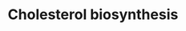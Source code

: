---
annotations:
- id: PW:0000454
  parent: classic metabolic pathway
  type: Pathway Ontology
  value: cholesterol biosynthetic pathway
authors:
- M.Lieberman
- MaintBot
- N.Mantei
- Thomas
- Christine Chichester
- Egonw
- Irenemolina
- DeSl
- Eweitz
description: 'Cholesterol is a waxy steroid metabolite found in the cell membranes
  and transported in the blood plasma of all animals. It is an essential structural
  component of mammalian cell membranes, where it is required to establish proper
  membrane permeability and fluidity. In addition, cholesterol is an important component
  for the manufacture of bile acids, steroid hormones, and several fat-soluble vitamins.
  Cholesterol is the principal sterol synthesized by animals, but small quantities
  are synthesized in other eukaryotes, such as plants and fungi. It is almost completely
  absent among prokaryotes, which include bacteria.  Source: [[wikipedia:Cholesterol|Wikipedia]]'
last-edited: 2021-05-14
organisms:
- Mus musculus
redirect_from:
- /index.php/Pathway:WP103
- /instance/WP103
- /instance/WP103_rr116834
revision: r116834
schema-jsonld:
- '@context': https://schema.org/
  '@id': https://wikipathways.github.io/pathways/WP103.html
  '@type': Dataset
  creator:
    '@type': Organization
    name: WikiPathways
  description: 'Cholesterol is a waxy steroid metabolite found in the cell membranes
    and transported in the blood plasma of all animals. It is an essential structural
    component of mammalian cell membranes, where it is required to establish proper
    membrane permeability and fluidity. In addition, cholesterol is an important component
    for the manufacture of bile acids, steroid hormones, and several fat-soluble vitamins.
    Cholesterol is the principal sterol synthesized by animals, but small quantities
    are synthesized in other eukaryotes, such as plants and fungi. It is almost completely
    absent among prokaryotes, which include bacteria.  Source: [[wikipedia:Cholesterol|Wikipedia]]'
  keywords:
  - (S)-2,3-Epoxysqualene
  - 7-Dehydrocholesterol
  - Acetyl-CoA
  - Cholesterol
  - Cyp51
  - Dhcr7
  - Dimethylallylpyrophosphate
  - Fdft1
  - Fdps
  - Geranyl-PP
  - Hmgcr
  - Hmgcs1
  - Idi1
  - Lanosterin
  - Lathosterol
  - Lss
  - Mevalonic acid
  - Mevalonic acid 5-pyrophosphate
  - Mevalonic acid-5P
  - Mvd
  - Mvk
  - Nsdhl
  - Pmvk
  - Sc4mol
  - Sc5d
  - Sqle
  - Squalene
  - farnesyl pyrophosphate
  - isopentenyl pyrophosphate
  license: CC0
  name: Cholesterol biosynthesis
seo: CreativeWork
title: Cholesterol biosynthesis
wpid: WP103
---